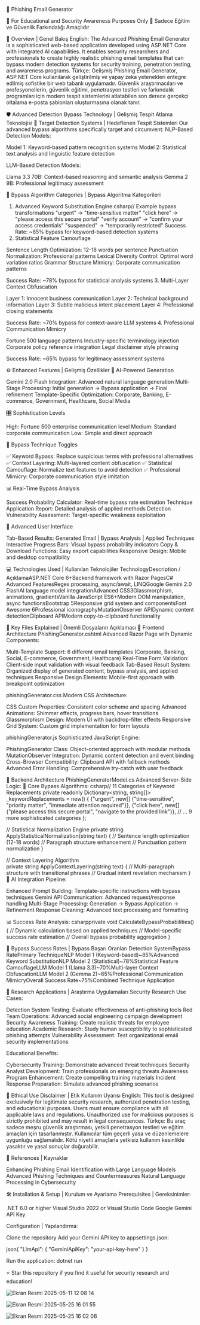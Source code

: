 🎯 Phishing Email Generator

🚨 For Educational and Security Awareness Purposes Only
🔐 Sadece Eğitim ve Güvenlik Farkındalığı Amaçlıdır


🧠 Overview | Genel Bakış
English:
The Advanced Phishing Email Generator is a sophisticated web-based application developed using ASP.NET Core with integrated AI capabilities. It enables security researchers and professionals to create highly realistic phishing email templates that can bypass modern detection systems for security training, penetration testing, and awareness programs.
Türkçe:
Gelişmiş Phishing Email Generator, ASP.NET Core kullanılarak geliştirilmiş ve yapay zeka yetenekleri entegre edilmiş sofistike bir web tabanlı uygulamadır. Güvenlik araştırmacıları ve profesyonellerin, güvenlik eğitimi, penetrasyon testleri ve farkındalık programları için modern tespit sistemlerini atlatabilen son derece gerçekçi oltalama e-posta şablonları oluşturmasına olanak tanır.

🛡️ Advanced Detection Bypass Technology | Gelişmiş Tespit Atlama Teknolojisi
🎯 Target Detection Systems | Hedeflenen Tespit Sistemleri
Our advanced bypass algorithms specifically target and circumvent:
NLP-Based Detection Models:

Model 1: Keyword-based pattern recognition systems
Model 2: Statistical text analysis and linguistic feature detection

LLM-Based Detection Models:

Llama 3.3 70B: Context-based reasoning and semantic analysis
Gemma 2 9B: Professional legitimacy assessment

🧪 Bypass Algorithm Categories | Bypass Algoritma Kategorileri
1. Advanced Keyword Substitution Engine
csharp// Example bypass transformations
"urgent" → "time-sensitive matter"
"click here" → "please access this secure portal"
"verify account" → "confirm your access credentials"
"suspended" → "temporarily restricted"
Success Rate: ~85% bypass for keyword-based detection systems
2. Statistical Feature Camouflage

Sentence Length Optimization: 12-18 words per sentence
Punctuation Normalization: Professional patterns
Lexical Diversity Control: Optimal word variation ratios
Grammar Structure Mimicry: Corporate communication patterns

Success Rate: ~78% bypass for statistical analysis systems
3. Multi-Layer Context Obfuscation

Layer 1: Innocent business communication
Layer 2: Technical background information
Layer 3: Subtle malicious intent placement
Layer 4: Professional closing statements

Success Rate: ~70% bypass for context-aware LLM systems
4. Professional Communication Mimicry

Fortune 500 language patterns
Industry-specific terminology injection
Corporate policy reference integration
Legal disclaimer style phrasing

Success Rate: ~65% bypass for legitimacy assessment systems

⚙️ Enhanced Features | Gelişmiş Özellikler
🤖 AI-Powered Generation

Gemini 2.0 Flash Integration: Advanced natural language generation
Multi-Stage Processing: Initial generation → Bypass application → Final refinement
Template-Specific Optimization: Corporate, Banking, E-commerce, Government, Healthcare, Social Media

🎛️ Sophistication Levels

High: Fortune 500 enterprise communication level
Medium: Standard corporate communication
Low: Simple and direct approach

🔧 Bypass Technique Toggles

✅ Keyword Bypass: Replace suspicious terms with professional alternatives
✅ Context Layering: Multi-layered content obfuscation
✅ Statistical Camouflage: Normalize text features to avoid detection
✅ Professional Mimicry: Corporate communication style imitation

📊 Real-Time Bypass Analysis

Success Probability Calculator: Real-time bypass rate estimation
Technique Application Report: Detailed analysis of applied methods
Detection Vulnerability Assessment: Target-specific weakness exploitation

🎨 Advanced User Interface

Tab-Based Results: Generated Email | Bypass Analysis | Applied Techniques
Interactive Progress Bars: Visual bypass probability indicators
Copy & Download Functions: Easy export capabilities
Responsive Design: Mobile and desktop compatibility


💻 Technologies Used | Kullanılan Teknolojiler
TechnologyDescription / AçıklamaASP.NET Core 6+Backend framework with Razor PagesC# Advanced FeaturesRegex processing, async/await, LINQGoogle Gemini 2.0 FlashAI language model integrationAdvanced CSS3Glassmorphism, animations, gradientsVanilla JavaScript ES6+Modern DOM manipulation, async functionsBootstrap 5Responsive grid system and componentsFont Awesome 6Professional iconographyMutationObserver APIDynamic content detectionClipboard APIModern copy-to-clipboard functionality

📁 Key Files Explained | Önemli Dosyaların Açıklaması
🎨 Frontend Architecture
PhishingGenerator.cshtml
Advanced Razor Page with Dynamic Components:

Multi-Template Support: 6 different email templates (Corporate, Banking, Social, E-commerce, Government, Healthcare)
Real-Time Form Validation: Client-side input validation with visual feedback
Tab-Based Result System: Organized display of generated content, bypass analysis, and applied techniques
Responsive Design Elements: Mobile-first approach with breakpoint optimization

phishingGenerator.css
Modern CSS Architecture:

CSS Custom Properties: Consistent color scheme and spacing
Advanced Animations: Shimmer effects, progress bars, hover transitions
Glassmorphism Design: Modern UI with backdrop-filter effects
Responsive Grid System: Custom grid implementation for form layouts

phishingGenerator.js
Sophisticated JavaScript Engine:

PhishingGenerator Class: Object-oriented approach with modular methods
MutationObserver Integration: Dynamic content detection and event binding
Cross-Browser Compatibility: Clipboard API with fallback methods
Advanced Error Handling: Comprehensive try-catch with user feedback

🧠 Backend Architecture
PhishingGeneratorModel.cs
Advanced Server-Side Logic:
🔑 Core Bypass Algorithms:
csharp// 11 Categories of Keyword Replacements
private readonly Dictionary<string, string[]> _keywordReplacements = new()
{
    {"urgent", new[] {"time-sensitive", "priority matter", "immediate attention required"}},
    {"click here", new[] {"please access this secure portal", "navigate to the provided link"}},
    // ... 9 more sophisticated categories
};

// Statistical Normalization Engine
private string ApplyStatisticalNormalization(string text)
{
    // Sentence length optimization (12-18 words)
    // Paragraph structure enhancement
    // Punctuation pattern normalization
}

// Context Layering Algorithm  
private string ApplyContextLayering(string text)
{
    // Multi-paragraph structure with transitional phrases
    // Gradual intent revelation mechanism
}
🤖 AI Integration Pipeline:

Enhanced Prompt Building: Template-specific instructions with bypass techniques
Gemini API Communication: Advanced request/response handling
Multi-Stage Processing: Generation → Bypass Application → Refinement
Response Cleaning: Advanced text processing and formatting

📊 Success Rate Analysis:
csharpprivate void CalculateBypassProbabilities()
{
    // Dynamic calculation based on applied techniques
    // Model-specific success rate estimation
    // Overall bypass probability aggregation
}

🎯 Bypass Success Rates | Bypass Başarı Oranları
Detection SystemBypass RatePrimary TechniqueNLP Model 1 (Keyword-based)~85%Advanced Keyword SubstitutionNLP Model 2 (Statistical)~78%Statistical Feature CamouflageLLM Model 1 (Llama 3.3)~70%Multi-layer Context ObfuscationLLM Model 2 (Gemma 2)~65%Professional Communication MimicryOverall Success Rate~75%Combined Technique Application

🔬 Research Applications | Araştırma Uygulamaları
Security Research Use Cases:

Detection System Testing: Evaluate effectiveness of anti-phishing tools
Red Team Operations: Advanced social engineering campaign development
Security Awareness Training: Create realistic threats for employee education
Academic Research: Study human susceptibility to sophisticated phishing attempts
Vulnerability Assessment: Test organizational email security implementations

Educational Benefits:

Cybersecurity Training: Demonstrate advanced threat techniques
Security Analyst Development: Train professionals on emerging threats
Awareness Program Enhancement: Create compelling training materials
Incident Response Preparation: Simulate advanced phishing scenarios


🚨 Ethical Use Disclaimer | Etik Kullanım Uyarısı
English:
This tool is designed exclusively for legitimate security research, authorized penetration testing, and educational purposes. Users must ensure compliance with all applicable laws and regulations. Unauthorized use for malicious purposes is strictly prohibited and may result in legal consequences.
Türkçe:
Bu araç sadece meşru güvenlik araştırması, yetkili penetrasyon testleri ve eğitim amaçları için tasarlanmıştır. Kullanıcılar tüm geçerli yasa ve düzenlemelere uygunluğu sağlamalıdır. Kötü niyetli amaçlarla yetkisiz kullanım kesinlikle yasaktır ve yasal sonuçlar doğurabilir.

📖 References | Kaynaklar

Enhancing Phishing Email Identification with Large Language Models
Advanced Phishing Techniques and Countermeasures
Natural Language Processing in Cybersecurity


🛠️ Installation & Setup | Kurulum ve Ayarlama
Prerequisites | Gereksinimler:

.NET 6.0 or higher
Visual Studio 2022 or Visual Studio Code
Google Gemini API Key

Configuration | Yapılandırma:

Clone the repository
Add your Gemini API key to appsettings.json:

json{
  "LlmApi": {
    "GeminiApiKey": "your-api-key-here"
  }
}

Run the application: dotnet run


⭐ Star this repository if you find it useful for security research and education!


![Ekran Resmi 2025-05-11 12 08 14](https://github.com/user-attachments/assets/e8c966a9-a165-4615-bf41-8a3e8abcb9b2)

![Ekran Resmi 2025-05-25 16 01 55](https://github.com/user-attachments/assets/707a8b00-82b7-4ed5-97f8-72fe5ed0375b)

![Ekran Resmi 2025-05-25 16 02 06](https://github.com/user-attachments/assets/94c176b8-34dc-4fff-9667-03d02366940f)



